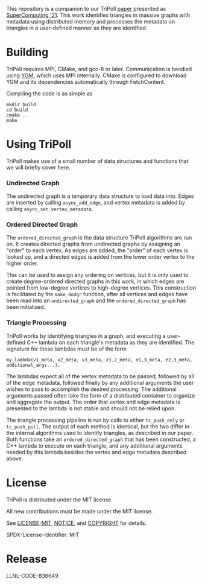 This repository is a companion to our TriPoll [paper](https://arxiv.org/abs/2107.12330) presented as [
SuperComputing '21](https://dl.acm.org/doi/10.1145/3458817.3476200). This work identifies triangles
in massive graphs with metadata using distributed memory and processes the metadata on triangles in a user-defined manner as they are identified.

# Building
TriPoll requires MPI, CMake, and gcc-8 or later. Communication is handled using [YGM](https://github.com/LLNL/ygm),
which uses MPI internally. CMake is configured to download YGM and its dependencies automatically through FetchContent.

Compiling the code is as simple as
```
mkdir build
cd build
cmake ..
make
```

# Using TriPoll

TriPoll makes use of a small number of data structures and functions that we will briefly cover here.

### Undirected Graph
The undirected graph is a temporary data structure to load data into. Edges are inserted by calling `async_add_edge`,
and vertex metadata is added by calling `async_set_vertex_metadata`.

### Ordered Directed Graph
The `ordered_directed_graph` is the data structure TriPoll algorithms are run on. It creates directed graphs from
undirected graphs by assigning an "order" to each vertex. As edges are added, the "order" of each vertex is looked up,
and a directed edges is added from the lower order vertex to the higher order.

This can be used to assign any ordering on vertices, but it is only used to create degree-ordered directed graphs in
this work, in which edges are pointed from low-degree vertices to high-degree vertices. This construction is facilitated
by the `make_dodgr` function, after all vertices and edges have been read into an `undirected_graph` and the
`ordered_directed_graph` has been initialized.

### Triangle Processing
TriPoll works by identifying triangles in a graph, and executing a user-defined C++ lambda on each triangle's metadata
as they are identified. The signature for these lambdas must be of the form
```
my_lambda(v1_meta, v2_meta, v3_meta, e1,2_meta, e1,3_meta, e2,3_meta, additional_args...).
```
The lambdas expect all of the vertex metadata to be passed, followed by all of the edge metadata, followed finally by
any additional arguments the user wishes to pass to accomplish the desired processing. The additional arguments passed
often take the form of a distributed container to organize and aggregate the output. The order that vertex and edge
metadata is presented to the lambda is not stable and should not be relied upon.

The triangle processing pipeline is run by calls to either `tc_push_only` or `tc_push_pull`. The output of each method
is identical, but the two differ in the internal algorithms used to identify triangles, as described in our paper. Both
functions take an `ordered_directed_graph` that has been constructed, a C++ lambda to execute on each triangle, and any
additional arguments needed by this lambda besides the vertex and edge metadata described above.

# License
TriPoll is distributed under the MIT license.

All new contributions must be made under the MIT license.

See [LICENSE-MIT](LICENSE-MIT), [NOTICE](NOTICE), and [COPYRIGHT](COPYRIGHT) for
details.

SPDX-License-Identifier: MIT

# Release
LLNL-CODE-836649
